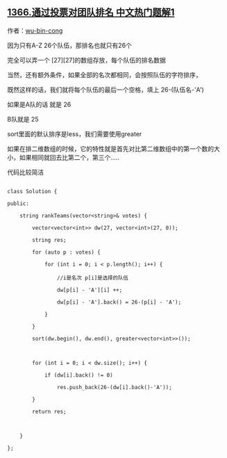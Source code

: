 ## [1366.通过投票对团队排名 中文热门题解1](https://leetcode.cn/problems/rank-teams-by-votes/solutions/100000/c-li-yong-greaterpai-xu-by-wu-bin-cong)

作者：[wu-bin-cong](https://leetcode.cn/u/wu-bin-cong)

因为只有A-Z 26个队伍，那排名也就只有26个
完全可以弄一个 [27][27]的数组存放，每个队伍的排名数据

当然，还有额外条件，如果全部的名次都相同，会按照队伍的字符排序，
既然这样的话，我们就将每个队伍的最后一个空格，填上 26-(队伍名-'A')
如果是A队的话 就是 26
B队就是 25

sort里面的默认排序是less，我们需要使用greater
如果在排二维数组的时候，它的特性就是首先对比第二维数组中的第一个数的大小，如果相同就回去比第二个，第三个.....

代码比较简洁
```
class Solution {
public:
	string rankTeams(vector<string>& votes) {
		vector<vector<int>> dw(27, vector<int>(27, 0));
		string res;
		for (auto p : votes) {
			for (int i = 0; i < p.length(); i++) {
				//i是名次 p[i]是选择的队伍
				dw[p[i] - 'A'][i] ++;
				dw[p[i] - 'A'].back() = 26-(p[i] - 'A'); 
			}
		}
		sort(dw.begin(), dw.end(), greater<vector<int>>());

		for (int i = 0; i < dw.size(); i++) {
			if (dw[i].back() != 0) 
				res.push_back(26-(dw[i].back()-'A'));
		}
		return res;

	}
};
```

